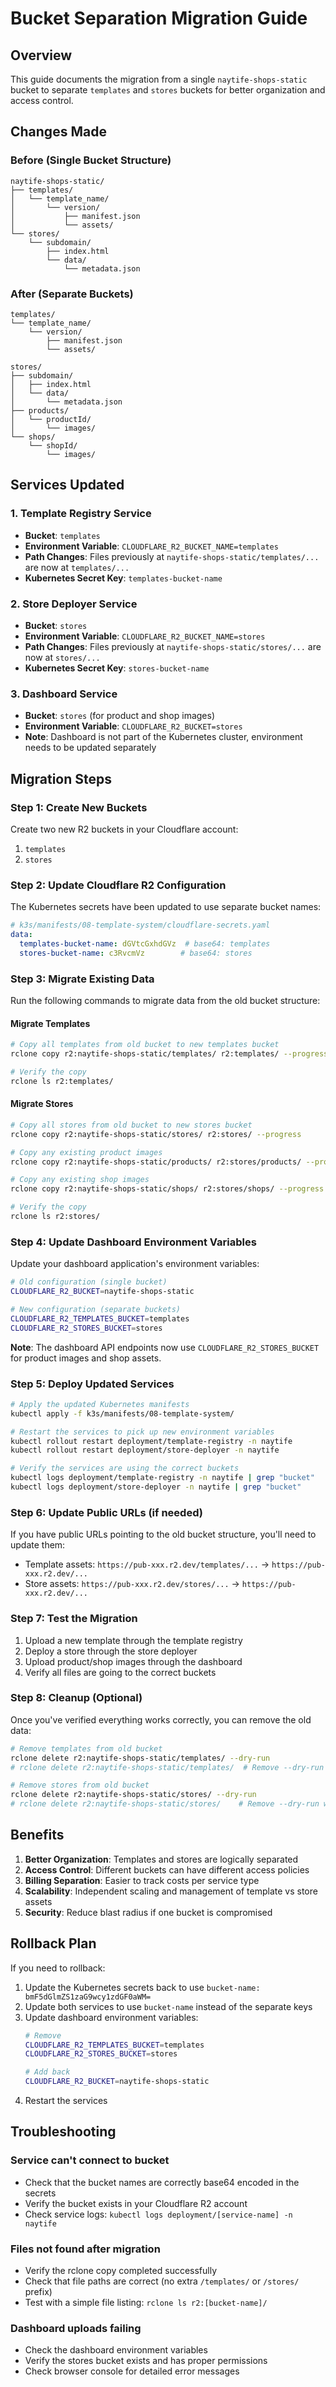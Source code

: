 # Bucket Separation Migration Guide

## Overview

This guide documents the migration from a single `naytife-shops-static` bucket to separate `templates` and `stores` buckets for better organization and access control.

## Changes Made

### Before (Single Bucket Structure)
```
naytife-shops-static/
├── templates/
│   └── template_name/
│       └── version/
│           ├── manifest.json
│           └── assets/
└── stores/
    └── subdomain/
        ├── index.html
        └── data/
            └── metadata.json
```

### After (Separate Buckets)
```
templates/
└── template_name/
    └── version/
        ├── manifest.json
        └── assets/

stores/
├── subdomain/
│   ├── index.html
│   └── data/
│       └── metadata.json
├── products/
│   └── productId/
│       └── images/
└── shops/
    └── shopId/
        └── images/
```

## Services Updated

### 1. Template Registry Service
- **Bucket**: `templates`
- **Environment Variable**: `CLOUDFLARE_R2_BUCKET_NAME=templates`
- **Path Changes**: Files previously at `naytife-shops-static/templates/...` are now at `templates/...`
- **Kubernetes Secret Key**: `templates-bucket-name`

### 2. Store Deployer Service
- **Bucket**: `stores` 
- **Environment Variable**: `CLOUDFLARE_R2_BUCKET_NAME=stores`
- **Path Changes**: Files previously at `naytife-shops-static/stores/...` are now at `stores/...`
- **Kubernetes Secret Key**: `stores-bucket-name`

### 3. Dashboard Service
- **Bucket**: `stores` (for product and shop images)
- **Environment Variable**: `CLOUDFLARE_R2_BUCKET=stores`
- **Note**: Dashboard is not part of the Kubernetes cluster, environment needs to be updated separately

## Migration Steps

### Step 1: Create New Buckets
Create two new R2 buckets in your Cloudflare account:
1. `templates`
2. `stores`

### Step 2: Update Cloudflare R2 Configuration
The Kubernetes secrets have been updated to use separate bucket names:
```yaml
# k3s/manifests/08-template-system/cloudflare-secrets.yaml
data:
  templates-bucket-name: dGVtcGxhdGVz  # base64: templates
  stores-bucket-name: c3RvcmVz        # base64: stores
```

### Step 3: Migrate Existing Data
Run the following commands to migrate data from the old bucket structure:

#### Migrate Templates
```bash
# Copy all templates from old bucket to new templates bucket
rclone copy r2:naytife-shops-static/templates/ r2:templates/ --progress

# Verify the copy
rclone ls r2:templates/
```

#### Migrate Stores
```bash
# Copy all stores from old bucket to new stores bucket
rclone copy r2:naytife-shops-static/stores/ r2:stores/ --progress

# Copy any existing product images
rclone copy r2:naytife-shops-static/products/ r2:stores/products/ --progress

# Copy any existing shop images
rclone copy r2:naytife-shops-static/shops/ r2:stores/shops/ --progress

# Verify the copy
rclone ls r2:stores/
```

### Step 4: Update Dashboard Environment Variables
Update your dashboard application's environment variables:
```bash
# Old configuration (single bucket)
CLOUDFLARE_R2_BUCKET=naytife-shops-static

# New configuration (separate buckets)
CLOUDFLARE_R2_TEMPLATES_BUCKET=templates
CLOUDFLARE_R2_STORES_BUCKET=stores
```

**Note**: The dashboard API endpoints now use `CLOUDFLARE_R2_STORES_BUCKET` for product images and shop assets.

### Step 5: Deploy Updated Services
```bash
# Apply the updated Kubernetes manifests
kubectl apply -f k3s/manifests/08-template-system/

# Restart the services to pick up new environment variables
kubectl rollout restart deployment/template-registry -n naytife
kubectl rollout restart deployment/store-deployer -n naytife

# Verify the services are using the correct buckets
kubectl logs deployment/template-registry -n naytife | grep "bucket"
kubectl logs deployment/store-deployer -n naytife | grep "bucket"
```

### Step 6: Update Public URLs (if needed)
If you have public URLs pointing to the old bucket structure, you'll need to update them:

- Template assets: `https://pub-xxx.r2.dev/templates/...` → `https://pub-xxx.r2.dev/...`
- Store assets: `https://pub-xxx.r2.dev/stores/...` → `https://pub-xxx.r2.dev/...`

### Step 7: Test the Migration
1. Upload a new template through the template registry
2. Deploy a store through the store deployer
3. Upload product/shop images through the dashboard
4. Verify all files are going to the correct buckets

### Step 8: Cleanup (Optional)
Once you've verified everything works correctly, you can remove the old data:
```bash
# Remove templates from old bucket
rclone delete r2:naytife-shops-static/templates/ --dry-run
# rclone delete r2:naytife-shops-static/templates/  # Remove --dry-run when ready

# Remove stores from old bucket
rclone delete r2:naytife-shops-static/stores/ --dry-run
# rclone delete r2:naytife-shops-static/stores/    # Remove --dry-run when ready
```

## Benefits

1. **Better Organization**: Templates and stores are logically separated
2. **Access Control**: Different buckets can have different access policies
3. **Billing Separation**: Easier to track costs per service type
4. **Scalability**: Independent scaling and management of template vs store assets
5. **Security**: Reduce blast radius if one bucket is compromised

## Rollback Plan

If you need to rollback:

1. Update the Kubernetes secrets back to use `bucket-name: bmF5dGlmZS1zaG9wcy1zdGF0aWM=`
2. Update both services to use `bucket-name` instead of the separate keys  
3. Update dashboard environment variables:
   ```bash
   # Remove
   CLOUDFLARE_R2_TEMPLATES_BUCKET=templates
   CLOUDFLARE_R2_STORES_BUCKET=stores
   
   # Add back
   CLOUDFLARE_R2_BUCKET=naytife-shops-static
   ```
4. Restart the services

## Troubleshooting

### Service can't connect to bucket
- Check that the bucket names are correctly base64 encoded in the secrets
- Verify the bucket exists in your Cloudflare R2 account
- Check service logs: `kubectl logs deployment/[service-name] -n naytife`

### Files not found after migration
- Verify the rclone copy completed successfully
- Check that file paths are correct (no extra `/templates/` or `/stores/` prefix)
- Test with a simple file listing: `rclone ls r2:[bucket-name]/`

### Dashboard uploads failing
- Check the dashboard environment variables
- Verify the stores bucket exists and has proper permissions
- Check browser console for detailed error messages
